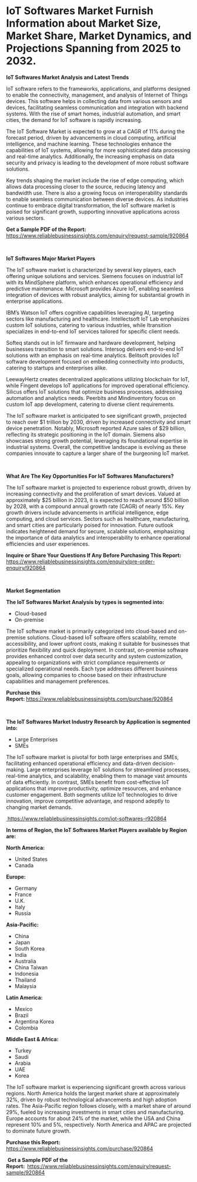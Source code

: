 <p><h1>IoT Softwares Market Furnish Information about Market Size, Market Share, Market Dynamics, and Projections Spanning from 2025 to 2032.</h1></p><p><strong>IoT Softwares Market Analysis and Latest Trends</strong></p>
<p><p>IoT software refers to the frameworks, applications, and platforms designed to enable the connectivity, management, and analysis of Internet of Things devices. This software helps in collecting data from various sensors and devices, facilitating seamless communication and integration with backend systems. With the rise of smart homes, industrial automation, and smart cities, the demand for IoT software is rapidly increasing.</p><p>The IoT Software Market is expected to grow at a CAGR of 11% during the forecast period, driven by advancements in cloud computing, artificial intelligence, and machine learning. These technologies enhance the capabilities of IoT systems, allowing for more sophisticated data processing and real-time analytics. Additionally, the increasing emphasis on data security and privacy is leading to the development of more robust software solutions.</p><p>Key trends shaping the market include the rise of edge computing, which allows data processing closer to the source, reducing latency and bandwidth use. There is also a growing focus on interoperability standards to enable seamless communication between diverse devices. As industries continue to embrace digital transformation, the IoT software market is poised for significant growth, supporting innovative applications across various sectors.</p></p>
<p><strong>Get a Sample PDF of the Report:&nbsp;</strong> <a href="https://www.reliablebusinessinsights.com/enquiry/request-sample/920864?utm_campaign=3351&utm_medium=2&utm_source=Github&utm_content=ia&utm_term=17042025&utm_id=iot-softwares">https://www.reliablebusinessinsights.com/enquiry/request-sample/920864</a></p>
<p>&nbsp;</p>
<p><strong>IoT Softwares Major Market Players</strong></p>
<p><p>The IoT software market is characterized by several key players, each offering unique solutions and services. Siemens focuses on industrial IoT with its MindSphere platform, which enhances operational efficiency and predictive maintenance. Microsoft provides Azure IoT, enabling seamless integration of devices with robust analytics, aiming for substantial growth in enterprise applications. </p><p>IBM’s Watson IoT offers cognitive capabilities leveraging AI, targeting sectors like manufacturing and healthcare. Intellectsoft IoT Lab emphasizes custom IoT solutions, catering to various industries, while Itransition specializes in end-to-end IoT services tailored for specific client needs. </p><p>Softeq stands out in IoT firmware and hardware development, helping businesses transition to smart solutions. Intersog delivers end-to-end IoT solutions with an emphasis on real-time analytics. Belitsoft provides IoT software development focused on embedding connectivity into products, catering to startups and enterprises alike.</p><p>LeewayHertz creates decentralized applications utilizing blockchain for IoT, while Fingent develops IoT applications for improved operational efficiency. Silicus offers IoT solutions that optimize business processes, addressing automation and analytics needs. Peerbits and Mindinventory focus on custom IoT app development, catering to diverse client requirements.</p><p>The IoT software market is anticipated to see significant growth, projected to reach over $1 trillion by 2030, driven by increased connectivity and smart device penetration. Notably, Microsoft reported Azure sales of $29 billion, reflecting its strategic positioning in the IoT domain. Siemens also showcases strong growth potential, leveraging its foundational expertise in industrial systems. Overall, the competitive landscape is evolving as these companies innovate to capture a larger share of the burgeoning IoT market.</p></p>
<p>&nbsp;</p>
<p><strong>What Are The Key Opportunities For IoT Softwares Manufacturers?</strong></p>
<p><p>The IoT software market is projected to experience robust growth, driven by increasing connectivity and the proliferation of smart devices. Valued at approximately $25 billion in 2023, it is expected to reach around $50 billion by 2028, with a compound annual growth rate (CAGR) of nearly 15%. Key growth drivers include advancements in artificial intelligence, edge computing, and cloud services. Sectors such as healthcare, manufacturing, and smart cities are particularly poised for innovation. Future outlook indicates heightened demand for secure, scalable solutions, emphasizing the importance of data analytics and interoperability to enhance operational efficiencies and user experiences.</p></p>
<p><strong>Inquire or Share Your Questions If Any Before Purchasing This Report:</strong> <a href="https://www.reliablebusinessinsights.com/enquiry/pre-order-enquiry/920864?utm_campaign=3351&utm_medium=2&utm_source=Github&utm_content=ia&utm_term=17042025&utm_id=iot-softwares">https://www.reliablebusinessinsights.com/enquiry/pre-order-enquiry/920864</a></p>
<p>&nbsp;</p>
<p><strong>Market Segmentation</strong></p>
<p><strong>The IoT Softwares Market Analysis by types is segmented into:</strong></p>
<p><ul><li>Cloud-based</li><li>On-premise</li></ul></p>
<p><p>The IoT software market is primarily categorized into cloud-based and on-premise solutions. Cloud-based IoT software offers scalability, remote accessibility, and lower upfront costs, making it suitable for businesses that prioritize flexibility and quick deployment. In contrast, on-premise software provides enhanced control over data security and system customization, appealing to organizations with strict compliance requirements or specialized operational needs. Each type addresses different business goals, allowing companies to choose based on their infrastructure capabilities and management preferences.</p></p>
<p><strong>Purchase this Report:&nbsp;</strong><a href="https://www.reliablebusinessinsights.com/purchase/920864?utm_campaign=3351&utm_medium=2&utm_source=Github&utm_content=ia&utm_term=17042025&utm_id=iot-softwares">https://www.reliablebusinessinsights.com/purchase/920864</a></p>
<p>&nbsp;</p>
<p><strong>The IoT Softwares Market Industry Research by Application is segmented into:</strong></p>
<p><ul><li>Large Enterprises</li><li>SMEs</li></ul></p>
<p><p>The IoT software market is pivotal for both large enterprises and SMEs, facilitating enhanced operational efficiency and data-driven decision-making. Large enterprises leverage IoT solutions for streamlined processes, real-time analytics, and scalability, enabling them to manage vast amounts of data efficiently. In contrast, SMEs benefit from cost-effective IoT applications that improve productivity, optimize resources, and enhance customer engagement. Both segments utilize IoT technologies to drive innovation, improve competitive advantage, and respond adeptly to changing market demands.</p></p>
<p><a href="https://www.reliablebusinessinsights.com/iot-softwares-r920864?utm_campaign=3351&utm_medium=2&utm_source=Github&utm_content=ia&utm_term=17042025&utm_id=iot-softwares">&nbsp;https://www.reliablebusinessinsights.com/iot-softwares-r920864</a></p>
<p><strong>In terms of Region, the IoT Softwares Market Players available by Region are:</strong></p>
<p>
    <p> <strong> North America: </strong>
        <ul>
            <li>United States</li>
            <li>Canada</li>
        </ul>
        </p> 
    <p> <strong> Europe: </strong>
        <ul>
            <li>Germany</li>
            <li>France</li>
            <li>U.K.</li>
            <li>Italy</li>
            <li>Russia</li>
        </ul>
        </p> 
    <p> <strong> Asia-Pacific: </strong>
        <ul>
            <li>China</li>
            <li>Japan</li>
            <li>South Korea</li>
            <li>India</li>
            <li>Australia</li>
            <li>China Taiwan</li>
            <li>Indonesia</li>
            <li>Thailand</li>
            <li>Malaysia</li>
        </ul>
        </p> 
    <p> <strong> Latin America: </strong>
        <ul>
            <li>Mexico</li>
            <li>Brazil</li>
            <li>Argentina Korea</li>
            <li>Colombia</li>
        </ul>
        </p> 
    <p> <strong> Middle East & Africa: </strong>
        <ul>
            <li>Turkey</li>
            <li>Saudi</li>
            <li>Arabia</li>
            <li>UAE</li>
            <li>Korea</li>
        </ul>
    </p>
    </p>
<p><p>The IoT software market is experiencing significant growth across various regions. North America holds the largest market share at approximately 32%, driven by robust technological advancements and high adoption rates. The Asia-Pacific region follows closely, with a market share of around 29%, fueled by increasing investments in smart cities and manufacturing. Europe accounts for about 24% of the market, while the USA and China represent 10% and 5%, respectively. North America and APAC are projected to dominate future growth.</p></p>
<p><strong>Purchase this Report: </strong><a href="https://www.reliablebusinessinsights.com/purchase/920864?utm_campaign=3351&utm_medium=2&utm_source=Github&utm_content=ia&utm_term=17042025&utm_id=iot-softwares">https://www.reliablebusinessinsights.com/purchase/920864</a></p>
<p>&nbsp;<strong>Get a Sample PDF of the Report:&nbsp;&nbsp;</strong><a href="https://www.reliablebusinessinsights.com/enquiry/request-sample/920864?utm_campaign=3351&utm_medium=2&utm_source=Github&utm_content=ia&utm_term=17042025&utm_id=iot-softwares">https://www.reliablebusinessinsights.com/enquiry/request-sample/920864</a></p>
<p><strong></strong></p>
<p><p></p><p></p><p></p></p>